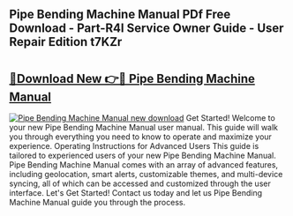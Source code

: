 ## Pipe Bending Machine Manual PDf Free Download - Part-R4l Service Owner Guide - User Repair Edition t7KZr

# <h2><a href="http://cf18988.oget.top/?id=Pipe+Bending+Machine+Manual">🔗Download New 👉🔴 Pipe Bending Machine Manual</a></h2>

[![Pipe Bending Machine Manual new download](https://i.imgur.com/5g1atiW.png)](http://cf18988.oget.top/?id=Pipe+Bending+Machine+Manual)
Get Started! Welcome to your new Pipe Bending Machine Manual user manual. This guide will walk you through everything you need to know to operate and maximize your experience. Operating Instructions for Advanced Users This guide is tailored to experienced users of your new Pipe Bending Machine Manual. Pipe Bending Machine Manual comes with an array of advanced features, including geolocation, smart alerts, customizable themes, and multi-device syncing, all of which can be accessed and customized through the user interface. Let's Get Started! Contact us today and let us Pipe Bending Machine Manual guide you through the process.
